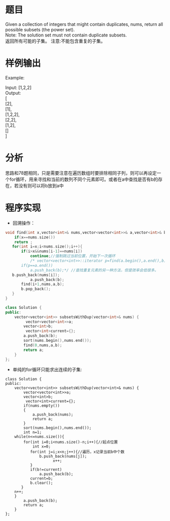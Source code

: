 # 题目
Given a collection of integers that might contain duplicates, nums, return all possible subsets (the power set).\
Note: The solution set must not contain duplicate subsets.\
返回所有可能的子集。
注意:不能包含重复的子集。
# 样例输出
Example:

Input: [1,2,2]\
Output:\
[\
  [2],\
  [1],\
  [1,2,2],\
  [2,2],\
  [1,2],\
  []\
]
# 分析
思路和78题相同，只是需要注意在遍历数组时要排除相同子列，则可以再设定一个for循环，用来寻找和当前的数列不同个元素即可。或者在a中查找是否有b的存在，若没有则可以将b放到a中
# 程序实现
* 回溯操作：
```cpp
void find(int x,vector<int>& nums,vector<vector<int>>& a,vector<int>& b){
    if(x==nums.size())
    return ;
   for(int i=x;i<nums.size();i++){
       if(i>x&&nums[i-1]==nums[i])
           continue;//强制跳过当前位置，开始下一次循环
           /* vector<vector<int>>::iterator p=find(a.begin(),a.end(),b);
       if(p==a.end())
           a.push_back(b);*/ //查找重复元素的另一种方法，但是效率会低很多。
   b.push_back(nums[i]);
           a.push_back(b);
       find(i+1,nums,a,b); 
       b.pop_back();
   }
}

class Solution {
public:
    vector<vector<int>> subsetsWithDup(vector<int>& nums) {
         vector<vector<int>>a;
        vector<int>b;
         vector<int>current={};
        a.push_back(b);
        sort(nums.begin(),nums.end());
        find(0,nums,a,b);
        return a;
    }
};
```

* 单纯的for循环只能求出连续的子集:
```
class Solution {
public:
    vector<vector<int>> subsetsWithDup(vector<int>& nums) {
        vector<vector<int>>a;
        vector<int>b;
         vector<int>current={};
        if(nums.empty())
        {
            a.push_back(nums);
            return a;
        }
        sort(nums.begin(),nums.end());
        int n=1;
    while(n<=nums.size()){
        for(int i=0;i<nums.size()-n;i++){//起点位置
            int x=0;
           for(int j=i;x<n;j++){//遍历，x记录当前b中个数
               b.push_back(nums[j]);
                     x++;
           }
           if(b!=current)
               a.push_back(b);
           current=b;
           b.clear();
       }  
    n++;
    }
        a.push_back(b);
        return a;
    }
};


